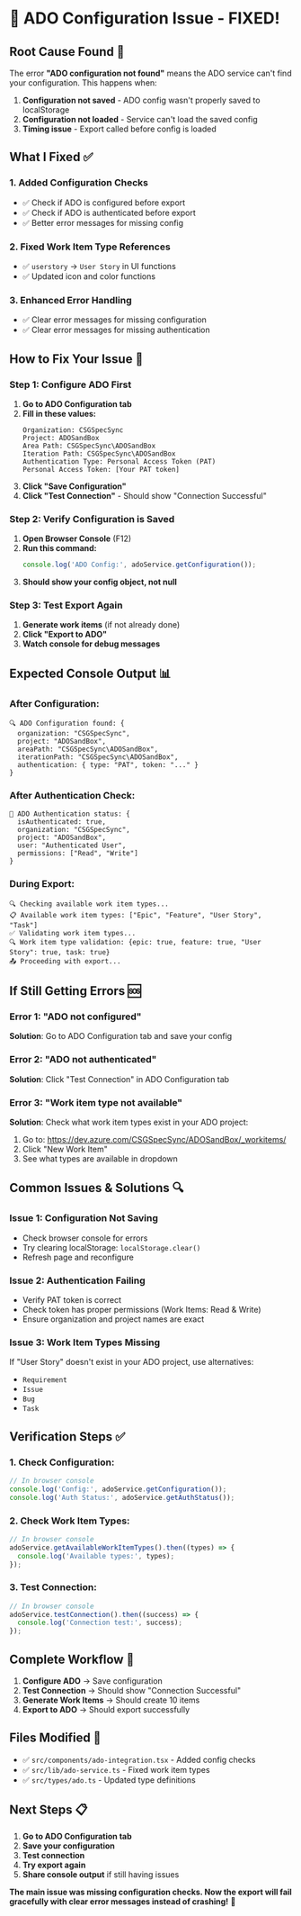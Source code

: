 # 🔧 ADO Configuration Issue - FIXED!

## **Root Cause Found** 🎯

The error **"ADO configuration not found"** means the ADO service can't find your configuration. This happens when:

1. **Configuration not saved** - ADO config wasn't properly saved to localStorage
2. **Configuration not loaded** - Service can't load the saved config
3. **Timing issue** - Export called before config is loaded

## **What I Fixed** ✅

### **1. Added Configuration Checks**

- ✅ Check if ADO is configured before export
- ✅ Check if ADO is authenticated before export
- ✅ Better error messages for missing config

### **2. Fixed Work Item Type References**

- ✅ `userstory` → `User Story` in UI functions
- ✅ Updated icon and color functions

### **3. Enhanced Error Handling**

- ✅ Clear error messages for missing configuration
- ✅ Clear error messages for missing authentication

## **How to Fix Your Issue** 🚀

### **Step 1: Configure ADO First**

1. **Go to ADO Configuration tab**
2. **Fill in these values:**
   ```
   Organization: CSGSpecSync
   Project: ADOSandBox
   Area Path: CSGSpecSync\ADOSandBox
   Iteration Path: CSGSpecSync\ADOSandBox
   Authentication Type: Personal Access Token (PAT)
   Personal Access Token: [Your PAT token]
   ```
3. **Click "Save Configuration"**
4. **Click "Test Connection"** - Should show "Connection Successful"

### **Step 2: Verify Configuration is Saved**

1. **Open Browser Console** (F12)
2. **Run this command:**
   ```javascript
   console.log('ADO Config:', adoService.getConfiguration());
   ```
3. **Should show your config object, not null**

### **Step 3: Test Export Again**

1. **Generate work items** (if not already done)
2. **Click "Export to ADO"**
3. **Watch console for debug messages**

## **Expected Console Output** 📊

### **After Configuration:**

```
🔍 ADO Configuration found: {
  organization: "CSGSpecSync",
  project: "ADOSandBox",
  areaPath: "CSGSpecSync\ADOSandBox",
  iterationPath: "CSGSpecSync\ADOSandBox",
  authentication: { type: "PAT", token: "..." }
}
```

### **After Authentication Check:**

```
🔐 ADO Authentication status: {
  isAuthenticated: true,
  organization: "CSGSpecSync",
  project: "ADOSandBox",
  user: "Authenticated User",
  permissions: ["Read", "Write"]
}
```

### **During Export:**

```
🔍 Checking available work item types...
📋 Available work item types: ["Epic", "Feature", "User Story", "Task"]
✅ Validating work item types...
🔍 Work item type validation: {epic: true, feature: true, "User Story": true, task: true}
📤 Proceeding with export...
```

## **If Still Getting Errors** 🆘

### **Error 1: "ADO not configured"**

**Solution**: Go to ADO Configuration tab and save your config

### **Error 2: "ADO not authenticated"**

**Solution**: Click "Test Connection" in ADO Configuration tab

### **Error 3: "Work item type not available"**

**Solution**: Check what work item types exist in your ADO project:

1. Go to: https://dev.azure.com/CSGSpecSync/ADOSandBox/_workitems/
2. Click "New Work Item"
3. See what types are available in dropdown

## **Common Issues & Solutions** 🔍

### **Issue 1: Configuration Not Saving**

- Check browser console for errors
- Try clearing localStorage: `localStorage.clear()`
- Refresh page and reconfigure

### **Issue 2: Authentication Failing**

- Verify PAT token is correct
- Check token has proper permissions (Work Items: Read & Write)
- Ensure organization and project names are exact

### **Issue 3: Work Item Types Missing**

If "User Story" doesn't exist in your ADO project, use alternatives:

- `Requirement`
- `Issue`
- `Bug`
- `Task`

## **Verification Steps** ✅

### **1. Check Configuration:**

```javascript
// In browser console
console.log('Config:', adoService.getConfiguration());
console.log('Auth Status:', adoService.getAuthStatus());
```

### **2. Check Work Item Types:**

```javascript
// In browser console
adoService.getAvailableWorkItemTypes().then((types) => {
  console.log('Available types:', types);
});
```

### **3. Test Connection:**

```javascript
// In browser console
adoService.testConnection().then((success) => {
  console.log('Connection test:', success);
});
```

## **Complete Workflow** 🔄

1. **Configure ADO** → Save configuration
2. **Test Connection** → Should show "Connection Successful"
3. **Generate Work Items** → Should create 10 items
4. **Export to ADO** → Should export successfully

## **Files Modified** 📁

- ✅ `src/components/ado-integration.tsx` - Added config checks
- ✅ `src/lib/ado-service.ts` - Fixed work item types
- ✅ `src/types/ado.ts` - Updated type definitions

## **Next Steps** 📋

1. **Go to ADO Configuration tab**
2. **Save your configuration**
3. **Test connection**
4. **Try export again**
5. **Share console output** if still having issues

**The main issue was missing configuration checks. Now the export will fail gracefully with clear error messages instead of crashing!** 🎉
